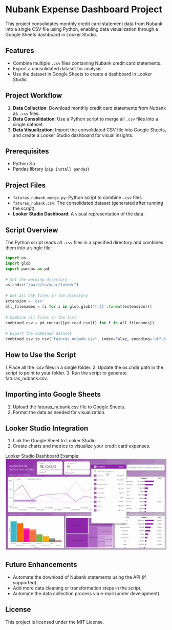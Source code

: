# Nubank Expense Dashboard Project

This project consolidates monthly credit card statement data from Nubank into a single CSV file using Python, enabling data visualization through a Google Sheets dashboard in Looker Studio.

## Features

- Combine multiple `.csv` files containing Nubank credit card statements.
- Export a consolidated dataset for analysis.
- Use the dataset in Google Sheets to create a dashboard in Looker Studio.

## Project Workflow

1. **Data Collection**: Download monthly credit card statements from Nubank as `.csv` files.
2. **Data Consolidation**: Use a Python script to merge all `.csv` files into a single dataset.
3. **Data Visualization**: Import the consolidated CSV file into Google Sheets, and create a Looker Studio dashboard for visual insights.

## Prerequisites

- Python 3.x
- Pandas library (`pip install pandas`)

## Project Files

- `faturas_nubank_merge.py`: Python script to combine `.csv` files.
- `faturas_nubank.csv`: The consolidated dataset (generated after running the script).
- **Looker Studio Dashboard**: A visual representation of the data.

## Script Overview

The Python script reads all `.csv` files in a specified directory and combines them into a single file:

```python
import os
import glob
import pandas as pd

# Set the working directory
os.chdir("/path/to/your/folder")

# Get all CSV files in the directory
extension = 'csv'
all_filenames = [i for i in glob.glob('*.{}'.format(extension))]

# Combine all files in the list
combined_csv = pd.concat([pd.read_csv(f) for f in all_filenames])

# Export the combined dataset
combined_csv.to_csv("faturas_nubank.csv", index=False, encoding='utf-8-sig')

```

## How to Use the Script

1.Place all the .csv files in a single folder.
2.	Update the os.chdir path in the script to point to your folder.
3.	Run the script to generate faturas_nubank.csv.

## Importing into Google Sheets

1.	Upload the faturas_nubank.csv file to Google Sheets.
2.	Format the data as needed for visualization.

## Looker Studio Integration

1.	Link the Google Sheet to Looker Studio.
2.	Create charts and metrics to visualize your credit card expenses.

Looker Studio Dashboard Example:
![](dashboard-cartao.gif)

## Future Enhancements

- Automate the download of Nubank statements using the API (if supported).
- Add more data cleaning or transformation steps in the script.
- Automate the data collection process via e-mail (under development)

## License

This project is licensed under the MIT License.







